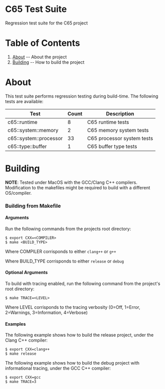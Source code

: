 C65 Test Suite
=

Regression test suite for the C65 project

Table of Contents
=

1. [About](https://github.com/majestic53/c65/tree/master/test#about) -- About the project
2. [Building](https://github.com/majestic53/c65/tree/master/test#building) -- How to build the project

About
=

This test suite performs regression testing during build-time. The following tests are available:

|Test                  |Count|Description               |
|----------------------|-----|--------------------------|
|c65::runtime          |8    |C65 runtime tests         |
|c65::system::memory   |2    |C65 memory system tests   |
|c65::system::processor|33   |C65 processor system tests|
|c65::type::buffer     |1    |C65 buffer type tests     |

Building
=

__NOTE__: Tested under MacOS with the GCC/Clang C++ compilers. Modification to the makefiles might be required to build with a different OS/compiler.

### Building from Makefile

#### Arguments

Run the following commands from the projects root directory:

```
$ export CXX=<COMPILER>
$ make <BUILD_TYPE>
```

Where COMPILER corrisponds to either ```clang++``` or ```g++```

Where BUILD_TYPE corrisponds to either ```release``` or ```debug```

#### Optional Arguments

To build with tracing enabled, run the following command from the project's root directory:

```
$ make TRACE=<LEVEL>
```

Where LEVEL corrisponds to the tracing verbosity (0=Off, 1=Error, 2=Warnings, 3=Information, 4=Verbose)

#### Examples

The following example shows how to build the release project, under the Clang C++ compiler:

```
$ export CXX=clang++
$ make release
```

The following example shows how to build the debug project with informational tracing, under the GCC C++ compiler:

```
$ export CXX=gcc
$ make TRACE=3
```
